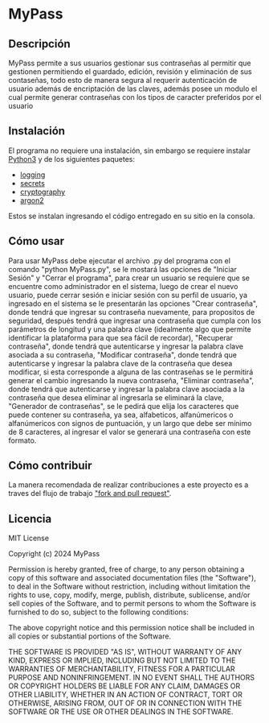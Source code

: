 # MyPass

## Descripción

MyPass permite a sus usuarios gestionar sus contraseñas al permitir que gestionen permitiendo el guardado, edición, revisión y eliminación de sus contaseñas, todo esto de manera segura al requerir autenticación de usuario además de encriptación de las claves, además posee un modulo el cual permite generar contraseñas con los tipos de caracter preferidos por el usuario

## Instalación

El programa no requiere una instalación, sin embargo se requiere instalar [Python3](https://www.python.org/downloads/) y de los siguientes paquetes:

* [logging](https://pypi.org/project/logging/)
* [secrets](https://pypi.org/project/secrets/)
* [cryptography](https://pypi.org/project/cryptography/)
* [argon2](https://pypi.org/project/argon2-cffi/)

Estos se instalan ingresando el código entregado en su sitio en la consola.

## Cómo usar

Para usar MyPass debe ejecutar el archivo .py del programa con el comando "python MyPass.py", se le mostará las opciones de "Iniciar Sesión" y "Cerrar el programa", para crear un usuario se requiere que se encuentre como administrador en el sistema, luego de crear el nuevo usuario, puede cerrar sesión e iniciar sesión con su perfil de usuario, ya ingresado en el sistema se le presentarán las opciones "Crear contraseña", donde tendrá que ingresar su contraseña nuevamente, para propositos de seguridad, después tendrá que ingresar una contraseña que cumpla con los parámetros de longitud y una palabra clave (idealmente algo que permite identificar la plataforma para que sea fácil de recordar), "Recuperar contraseña", donde tendrá que autenticarse y ingresar la palabra clave asociada a su contraseña, "Modificar contraseña", donde tendrá que autenticarse y ingresar la palabra clave de la contraseña que desea modificar, si esta corresponde a alguna de las contraseñas se le permitirá generar el cambio ingresando la nueva contraseña, "Eliminar contraseña", donde tendrá que autenticarse y ingresar la palabra clave asociada a la contraseña que desea eliminar al ingresarla se eliminará la clave, "Generador de contraseñas", se le pedirá que elija los caracteres que puede contener su contraseña, ya sea, alfabeticos, alfanúmericos o alfanúmericos con signos de puntuación, y un largo que debe ser mínimo de 8 caracteres, al ingresar el valor se generará una contraseña con este formato.

## Cómo contribuir

La manera recomendada de realizar contribuciones a este proyecto es a traves del flujo de trabajo ["fork and pull request"](https://docs.github.com/en/get-started/exploring-projects-on-github/contributing-to-a-project).

## Licencia

MIT License

Copyright (c) 2024 MyPass

Permission is hereby granted, free of charge, to any person obtaining a copy
of this software and associated documentation files (the "Software"), to deal
in the Software without restriction, including without limitation the rights
to use, copy, modify, merge, publish, distribute, sublicense, and/or sell
copies of the Software, and to permit persons to whom the Software is
furnished to do so, subject to the following conditions:

The above copyright notice and this permission notice shall be included in all
copies or substantial portions of the Software.

THE SOFTWARE IS PROVIDED "AS IS", WITHOUT WARRANTY OF ANY KIND, EXPRESS OR
IMPLIED, INCLUDING BUT NOT LIMITED TO THE WARRANTIES OF MERCHANTABILITY,
FITNESS FOR A PARTICULAR PURPOSE AND NONINFRINGEMENT. IN NO EVENT SHALL THE
AUTHORS OR COPYRIGHT HOLDERS BE LIABLE FOR ANY CLAIM, DAMAGES OR OTHER
LIABILITY, WHETHER IN AN ACTION OF CONTRACT, TORT OR OTHERWISE, ARISING FROM,
OUT OF OR IN CONNECTION WITH THE SOFTWARE OR THE USE OR OTHER DEALINGS IN THE
SOFTWARE.
